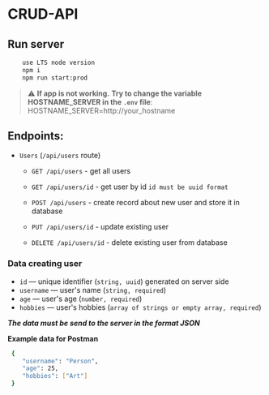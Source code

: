 # CRUD-API

## Run server

```bash
    use LTS node version
    npm i
    npm run start:prod
```

> :warning: **If app is not working.** 
**Try to change the variable HOSTNAME_SERVER in the `.env` file**: HOSTNAME_SERVER=http://your_hostname

## Endpoints:

- `Users` (`/api/users` route)

  - `GET /api/users` - get all users

  - `GET /api/users/id` - get user by id `id must be uuid format`

  - `POST /api/users` - create record about new user and store it in database

  - `PUT /api/users/id` - update existing user

  - `DELETE /api/users/id` - delete existing user from database

### Data creating user

- `id` — unique identifier (`string, uuid`) generated on server side
- `username` — user's name (`string, required`)
- `age` — user's age (`number, required`)
- `hobbies` — user's hobbies (`array of strings or empty array, required`)

**_The data must be send to the server in the format JSON_**

**Example data for Postman**

```bash
 {
    "username": "Person",
    "age": 25,
    "hobbies": ["Art"]
 }
```

